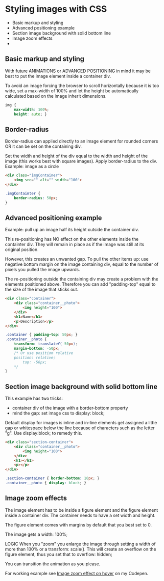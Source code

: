 # Styling images with CSS
- Basic markup and styling
- Advanced positioning example
- Section image background with solid bottom line
- Image zoom effects
-   
## Basic markup and styling
With future ANIMATIONS or ADVANCED POSITIONING in mind it may be best to put the image element inside a container div.

To avoid an image forcing the browser to scroll horizontally because it is too wide, set a max-width of 100% and let the height be automatically calculated based on the image inherit dimensions.
```CSS 
img { 
    max-width: 100%; 
    height: auto; }
```
## Border-radius
Border-radius can applied directly to an image element for rounded corners OR it can be set on the containing div.

Set the width and height of the div equal to the width and height of the image (this works best with square images). Apply border-radius to the div.
Example: image as a circle 
```HTML
<div class="imgContainer">
    <img src="" alt="" width="100">
</div>
```
```CSS
.imgContainter { 
    border-radius: 50px; 
}
```
## Advanced positioning example
Example: pull up an image half its height outside the container div. 

This re-positioning has NO effect on the other elements inside the containter div. They will remain in place as if the image was still at its original position. 

However, this creates an unwanted gap. To pull the other items up: use negative bottom margin on the image containing div, equal to the number of pixels you pulled the image upwards.

The re-positioning outside the containing div may create a problem with the elements positioned above. Therefore you can add "padding-top" equal to the size of the image that sticks out.
```HTML
<div class="container">
    <div class="container__photo">
        <img height="100">
    </div>
    <h1>Name</h1>
    <p>Description</p>
</div>
```
```CSS
.container { padding-top: 50px; }
.container__photo {
	transform: translateY(-50px);
   	margin-bottom: -50px;
    /* Or use position relative
    position: relative;
     	top: -50px; 
    */
}    
```
## Section image background with solid bottom line
This example has two tricks:
- container div of the image with a border-bottom property 
- mind the gap: set image css to display: block;

Default display for images is inline and in-line elements get assigned a little gap or whitespace below the line because of characters such as the letter "g". Use display:block; to remedy this.
```HTML
<div class="section-container">
    <div class="container__photo">
        <img height="100">
    </div>
    <h1></h1>
    <p></p>
</div>
```
```CSS
.section-container { border-bottom: 10px; }
.container__photo { display: block; }
```
## Image zoom effects
The image element has to be inside a figure element and the figure element inside a container div. The container needs to have a set width and height.

The figure element comes with margins by default that you best set to 0.

The image gets a width: 100%;

LOGIC
When you "zoom" you enlarge the image through setting a width of more than 100% or a transform: scale(). This will create an overflow on the figure element, thus you set that to overflow: hidden;

You can transition the animation as you please.

For working example see [Image zoom effect on hover](https://codepen.io/jorishr/pen/NQNYxb) on my Codepen.